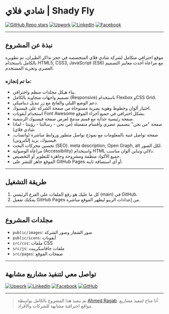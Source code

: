 # شادي فلاي | Shady Fly

[![GitHub Repo stars](https://img.shields.io/github/stars/MajekAhmed/shadyfly?style=social)](https://github.com/MajekAhmed/shadyfly)
[![Upwork](https://img.shields.io/badge/Upwork-View%20Profile-brightgreen?logo=upwork)](https://www.upwork.com/freelancers/~01f61cb120971e2144?mp_source=share)
[![LinkedIn](https://img.shields.io/badge/LinkedIn-احمد_رجب_محمد-blue?logo=linkedin)](https://www.linkedin.com/in/ahmed-ragab-mohmed/)
[![Facebook](https://img.shields.io/badge/Facebook-walooSolutions-1877f2?logo=facebook&logoColor=white)](https://www.facebook.com/walooSolutions)

---

## نبذة عن المشروع

موقع احترافي متكامل لشركة شادي فلاي المتخصصة في حجز تذاكر الطيران، تم تطويره بالكامل باستخدام HTML5, CSS3, JavaScript (ES6) مع مراعاة أحدث معايير التصميم العصري وتجربة المستخدم.

### ما تم إنجازه:

- بناء هيكل مجلدات منظم واحترافي.
- تصميم واجهات متجاوبة بالكامل (Responsive) باستخدام Flexbox وCSS Grid.
- دعم الوضع الليلي والفاتح مع زر تبديل ديناميكي.
- اختيار ألوان وخطوط وهوية بصرية مستوحاة من صفحة الشركة على فيسبوك.
- استخدام أيقونات Font Awesome بشكل احترافي في جميع أجزاء الموقع.
- صفحة رئيسية جذابة مع قسم مدمج لعرض صفحة فيسبوك الرسمية.
- صفحة "من نحن" بتصميم عصري وأقسام منفصلة (من نحن - رسالتنا - رؤيتنا - لماذا شادي فلاي).
- صفحة تواصل غنية بالمعلومات مع نموذج تواصل متطور وروابط مباشرة (واتساب، فيسبوك، بريد إلكتروني).
- تحسين محركات البحث (SEO): meta description, Open Graph, alt لكل الصور.
- مراعاة الوصولية (Accessibility) واستخدام HTML دلالي وتباين ألوان مناسب.
- جميع الأكواد منظمة ومشروحة وجاهزة للتطوير أو التخصيص.
- الموقع جاهز للنشر على GitHub Pages أو أي استضافة ثابتة.

---

## طريقة التشغيل

1. كل ما عليك هو رفع الملفات على الفرع الرئيسي (main) في GitHub.
2. يمكنك تفعيل GitHub Pages من إعدادات الريبو ليظهر الموقع مباشرة.

---

## مجلدات المشروع

- `public/images`: صور الشعار وصور الشركة
- `public/icons`: أيقونات
- `src/css`: ملفات CSS
- `src/js`: ملفات جافاسكريبت
- `src/pages`: صفحات الموقع

---

## تواصل معي لتنفيذ مشاريع مشابهة

[![Upwork](https://img.shields.io/badge/Upwork-راسلني%20على%20Upwork-brightgreen?logo=upwork)](https://www.upwork.com/freelancers/~01f61cb120971e2144?mp_source=share)
[![LinkedIn](https://img.shields.io/badge/LinkedIn-تواصل%20مهني-blue?logo=linkedin)](https://www.linkedin.com/in/ahmed-ragab-mohmed/)
[![Facebook](https://img.shields.io/badge/Facebook-راسلني%20على%20فيسبوك-1877f2?logo=facebook&logoColor=white)](https://www.facebook.com/walooSolutions)
[![GitHub](https://img.shields.io/badge/GitHub-شاهد%20اعمالي%20الاخرى-181717?logo=github&logoColor=white)](https://github.com/MajekAhmed)

---

> تم تنفيذ هذا المشروع بالكامل بواسطة [Ahmed Ragab](https://www.linkedin.com/in/ahmed-ragab-mohmed/). أنا متاح لتنفيذ مشاريع مواقع احترافية مشابهة للشركات والأفراد.
